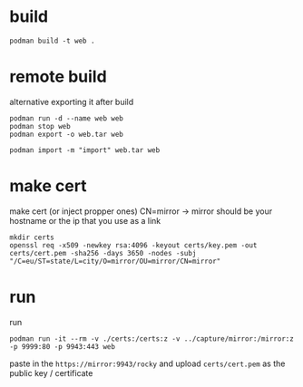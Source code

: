 # build
```
podman build -t web .
```

# remote build
alternative exporting it after build
```
podman run -d --name web web
podman stop web
podman export -o web.tar web
```

```
podman import -m "import" web.tar web
```


# make cert

make cert (or inject propper ones) CN=mirror -> mirror should be your hostname or the ip that you use as a link
```
mkdir certs
openssl req -x509 -newkey rsa:4096 -keyout certs/key.pem -out certs/cert.pem -sha256 -days 3650 -nodes -subj "/C=eu/ST=state/L=city/O=mirror/OU=mirror/CN=mirror"
```

# run
run
```
podman run -it --rm -v ./certs:/certs:z -v ../capture/mirror:/mirror:z -p 9999:80 -p 9943:443 web
```

paste in the ```https://mirror:9943/rocky``` and upload ```certs/cert.pem``` as the public key / certificate
